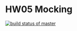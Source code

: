 # HW05 Mocking
[![build status of master](https://travis-ci.org/PreethikaL/HW04.svg?branch=HW05a_Mocking)](https://travis-ci.org/PreethikaL/HW04)
